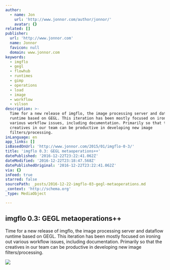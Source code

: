 ```yaml
---
author:
  - name: Jon
    url: 'http://www.jonnor.com/author/jonnor/'
    avatar: {}
related: []
publisher:
  url: 'http://www.jonnor.com'
  name: Jonnor
  favicon: null
  domain: www.jonnor.com
keywords:
  - imgflo
  - gegl
  - flowhub
  - runtimes
  - gimp
  - operations
  - load
  - image
  - workflow
  - vilson
description: >-
  Time for a new release of imgflo, the image processing server and dataflow
  runtime based on GEGL. This iteration has been mostly focused on ironing out
  various workflow issues, including documentation. Primarily so that the
  creatives in our team can be productive in developing new image
  filters/processing.
inLanguage: en
app_links: []
isBasedOnUrl: 'http://www.jonnor.com/2015/01/imgflo-0-3/'
title: 'imgflo 0.3: GEGL metaoperations++'
datePublished: '2016-12-22T23:22:41.062Z'
dateModified: '2016-12-22T23:18:47.568Z'
datePublishedOriginal: '2016-12-22T23:22:41.062Z'
via: {}
inFeed: true
starred: false
sourcePath: _posts/2016-12-22-imgflo-03-gegl-metaoperations.md
_context: 'http://schema.org'
_type: MediaObject

---
```

<article style=""><h1>imgflo 0.3: GEGL metaoperations++</h1><p>Time for a new release of imgflo, the image processing server and dataflow runtime based on GEGL. This iteration has been mostly focused on ironing out various workflow issues, including documentation. Primarily so that the creatives in our team can be productive in developing new image filters/processing.</p><img src="http://www.jonnor.com/wp/files/imgflo-instagram-filters-258x300.jpg" /></article>